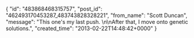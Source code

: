  {
   "id": "483868468315757",
   "post_id": "462493170453287_483743828328221",
   "from_name": "Scott Duncan",
   "message": "This one's my last push. \n\nAfter that, I move onto genetic solutions.",
   "created_time": "2013-02-22T14:48:42+0000"
 }
